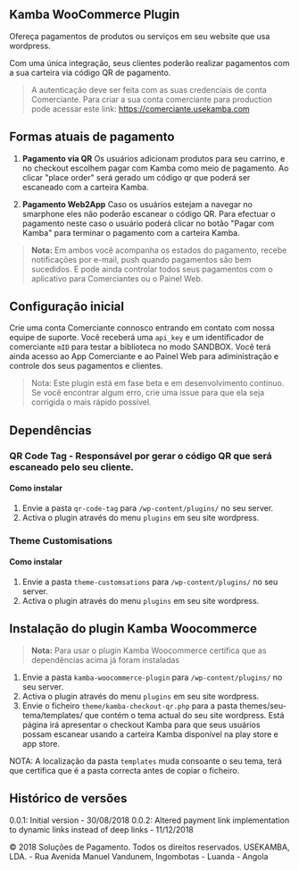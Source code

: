 ## Kamba WooCommerce Plugin 

Ofereça pagamentos de produtos ou serviços em seu website que usa wordpress.

Com uma única integração, seus clientes poderão realizar pagamentos com a sua carteira via código QR de pagamento.

> A autenticação deve ser feita com as suas credenciais de conta Comerciante. 
Para criar a sua conta comerciante para production pode acessar este link: https://comerciante.usekamba.com


## Formas atuais de pagamento
1. **Pagamento via QR** Os usuários adicionam produtos para seu carrino, e no checkout escolhem pagar com Kamba como meio de pagamento. Ao clicar "place order" será gerado um código qr que poderá ser escaneado com a carteira Kamba. 

2. **Pagamento Web2App** Caso os usuários estejam a navegar no smarphone eles não poderão escanear o código QR. Para efectuar o pagamento neste caso o usuário poderá clicar no botão "Pagar com Kamba" para terminar o pagamento com a carteira Kamba.

> **Nota:** Em ambos você acompanha os estados do pagamento, recebe notificações por e-mail, push quando pagamentos são bem sucedidos. E pode ainda controlar todos seus pagamentos com o aplicativo para Comerciantes ou o Painel Web.

## Configuração inicial
Crie uma conta Comerciante connosco entrando em contato com nossa equipe de suporte. Você receberá uma `api_key` e um identificador de comerciante `mID`  para testar a biblioteca no modo SANDBOX. Você terá ainda acesso ao App Comerciante e ao Painel Web para adiministração e controle dos seus pagamentos e clientes.

> Nota: Este plugin está em fase beta e em desenvolvimento contínuo. Se você encontrar algum erro, crie uma issue para que ela seja corrigida o mais rápido possível.

## Dependências

### QR Code Tag - Responsável por gerar o código QR que será escaneado pelo seu cliente.
#### Como instalar  
1. Envie a pasta ```qr-code-tag``` para ```/wp-content/plugins/``` no seu server.
2. Activa o plugin através do menu ```plugins``` em seu site wordpress.

### Theme Customisations
#### Como instalar  
1. Envie a pasta ```theme-customsations``` para ```/wp-content/plugins/``` no seu server.
2. Activa o plugin através do menu ```plugins``` em seu site wordpress.

## Instalação do plugin Kamba Woocommerce
> **Nota:** Para usar o plugin Kamba Woocommerce certifica que as dependências acima já foram instaladas
1. Envie a pasta ```kamba-woocommerce-plugin``` para ```/wp-content/plugins/``` no seu server.
2. Activa o plugin através do menu ```plugins``` em seu site wordpress.
3. Envie o ficheiro ```theme/kamba-checkout-qr.php``` para a pasta themes/seu-tema/templates/ que contém o tema actual do seu site wordpress. Está página irá apresentar o checkout Kamba para que seus usuários possam escanear usando a carteira Kamba disponível na play store e app store. 

NOTA: A localização da pasta ```templates``` muda consoante o seu tema, terá que certifica que é a pasta correcta antes de copiar o ficheiro.



## Histórico de versões
0.0.1: Initial version - 30/08/2018
0.0.2: Altered payment link implementation to dynamic links instead of deep links - 11/12/2018

© 2018 Soluções de Pagamento. Todos os direitos reservados. USEKAMBA, LDA. - Rua Avenida Manuel Vandunem, Ingombotas - Luanda - Angola